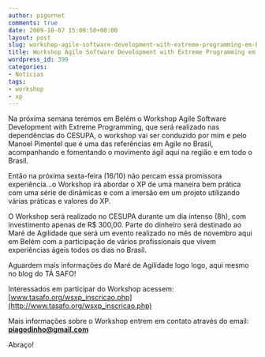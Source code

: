 ```yaml
---
author: pigornet
comments: true
date: 2009-10-07 15:00:50+00:00
layout: post
slug: workshop-agile-software-development-with-extreme-programming-em-belem
title: Workshop Agile Software Development with Extreme Programming em Belém
wordpress_id: 399
categories:
- Notícias
tags:
- workshop
- xp
---
```


Na próxima semana teremos em Belém o Workshop Agile Software Development with Extreme Programming, que será realizado nas dependências do CESUPA, o workshop vai ser conduzido por mim e pelo Manoel Pimentel que é uma das referências em Agile no Brasil, acompanhando e fomentando o movimento ágil aqui na região e em todo o Brasil.

Então na próxima sexta-feira (16/10) não percam essa promissora experiência...o Workshop irá abordar o XP de uma maneira bem prática com uma série de dinâmicas e com a imersão em um projeto utilizando várias práticas e valores do XP.

O Workshop será realizado no CESUPA durante um dia intenso (8h), com investimento apenas de R$ 300,00. Parte do dinheiro será destinado ao Maré de Agilidade que será um evento realizado no mês de novembro aqui em Belém com a participação de vários profissionais que vivem experiências ágeis todos os dias no Brasil.

Aguardem mais informações do Maré de Agilidade logo logo, aqui mesmo no blog do TÁ SAFO!

Interessados em participar do Workshop acessem: [www.tasafo.org/wsxp_inscricao.php](http://www.tasafo.org/wsxp_inscricao.php)

Mais informações sobre o Workshop entrem em contato através do email: **piagodinho@gmail.com**

Abraço!
